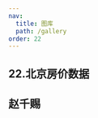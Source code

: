 ```yaml
---
nav:
  title: 图库
  path: /gallery
order: 22
---
```


## 22.北京房价数据

## 赵千赐

<code src= './beijingHousePrice/index.tsx'>
